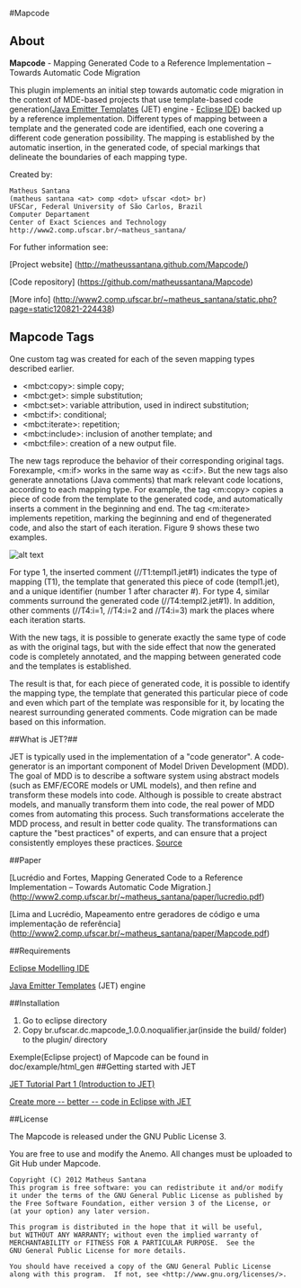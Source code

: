 #Mapcode

## About

**Mapcode** - Mapping Generated Code to a Reference Implementation – Towards Automatic Code Migration

This plugin implements an initial step towards automatic code migration in the context of MDE-based projects that use template-based code generation([Java Emitter Templates](http://www.eclipse.org/modeling/m2t/?project=jet) (JET) engine - [Eclipse IDE](http://www.eclipse.org/)) backed up by a reference implementation. Different types of mapping between a template and the generated code are identified, each one covering a different code generation possibility. The mapping is established by the automatic insertion, in the generated code, of special markings that delineate the boundaries of each mapping type.

Created by: 

    Matheus Santana
    (matheus santana <at> comp <dot> ufscar <dot> br)
    UFSCar, Federal University of São Carlos, Brazil
    Computer Departament
    Center of Exact Sciences and Technology
    http://www2.comp.ufscar.br/~matheus_santana/


For futher information see:

[Project website] (http://matheussantana.github.com/Mapcode/)

[Code repository] (https://github.com/matheussantana/Mapcode)

[More info] (http://www2.comp.ufscar.br/~matheus_santana/static.php?page=static120821-224438)

## Mapcode Tags

One custom tag was created for each of the seven mapping types
described earlier.

*   \<mbct:copy\>: simple copy;
*   \<mbct:get\>: simple substitution;
*   \<mbct:set\>: variable attribution, used in indirect substitution;
*   \<mbct:if\>: conditional;
*   \<mbct:iterate\>: repetition;
*   \<mbct:include\>: inclusion of another template; and
*   \<mbct:file\>: creation of a new output file.

The new tags reproduce the behavior of their corresponding original tags. Forexample, <m:if> works in the same way as <c:if>. But the new tags also generate annotations (Java comments) that mark relevant code locations, according to each mapping type. For example, the tag <m:copy> copies a piece of code from the template to the generated code, and automatically inserts a comment in the beginning and end. The tag <m:iterate> implements repetition, marking the beginning and end of thegenerated code, and also the start of each iteration. Figure 9 shows these two examples.

![alt text](http://www2.comp.ufscar.br/~matheus_santana/images/mapcode/mapcode.png "Mapcode mapping types")


For type 1, the inserted comment (//T1:templ1.jet#1) indicates the type of mapping (T1), the template that generated this piece of code (templ1.jet), and a unique identifier (number 1 after character #). For type 4, similar comments surround the generated code (//T4:templ2.jet#1). In addition, other comments (//T4:i=1,
//T4:i=2 and //T4:i=3) mark the places where each iteration starts.

With the new tags, it is possible to generate exactly the same type of code as with the original tags, but with the side effect that now the generated code is completely annotated, and the mapping between generated code and the templates is established.

The result is that, for each piece of generated code, it is possible to identify the mapping type, the template that generated this particular piece of code and even which part of the template was responsible for it, by locating the nearest surrounding generated comments. Code migration can be made based on this information.

##What is JET?##

JET is typically used in the implementation of a "code generator". A code-generator is an important component of Model Driven Development (MDD). The goal of MDD is to describe a software system using abstract models (such as EMF/ECORE models or UML models), and then refine and transform these models into code. Although is possible to create abstract models, and manually transform them into code, the real power of MDD comes from automating this process. Such transformations accelerate the MDD process, and result in better code quality. The transformations can capture the "best practices" of experts, and can ensure that a project consistently employes these practices. [Source](http://www.eclipse.org/modeling/m2t/?project=jet#jet)


##Paper

[Lucrédio and Fortes, Mapping Generated Code to a Reference Implementation – Towards Automatic Code Migration.] (http://www2.comp.ufscar.br/~matheus_santana/paper/lucredio.pdf)

[Lima and Lucrédio, Mapeamento entre geradores de código e uma implementação de referência] (http://www2.comp.ufscar.br/~matheus_santana/paper/Mapcode.pdf)

##Requirements

[Eclipse Modelling IDE](http://www.eclipse.org/downloads/packages/eclipse-modeling-tools/junor)

[Java Emitter Templates](http://www.eclipse.org/modeling/m2t/downloads/?project=jet) (JET) engine


##Installation

  1. Go to eclipse directory
  2. Copy br.ufscar.dc.mapcode_1.0.0.noqualifier.jar(inside the build/ folder) to the plugin/ directory

Exemple(Eclipse project) of Mapcode can be found in doc/example/html_gen
##Getting started with JET

 [JET Tutorial Part 1 (Introduction to JET)](http://www.eclipse.org/articles/Article-JET/jet_tutorial1.html)

 [Create more -- better -- code in Eclipse with JET](http://www.ibm.com/developerworks/opensource/library/os-ecl-jet/)


##License

The Mapcode is released under the GNU Public License 3.

You are free to use and modify the Anemo. All changes 
must be uploaded to Git Hub under Mapcode.

    Copyright (C) 2012 Matheus Santana
    This program is free software: you can redistribute it and/or modify
    it under the terms of the GNU General Public License as published by
    the Free Software Foundation, either version 3 of the License, or
    (at your option) any later version.

    This program is distributed in the hope that it will be useful,
    but WITHOUT ANY WARRANTY; without even the implied warranty of
    MERCHANTABILITY or FITNESS FOR A PARTICULAR PURPOSE.  See the
    GNU General Public License for more details.

    You should have received a copy of the GNU General Public License
    along with this program.  If not, see <http://www.gnu.org/licenses/>.
